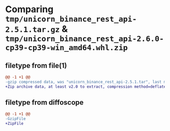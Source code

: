 # Comparing `tmp/unicorn_binance_rest_api-2.5.1.tar.gz` & `tmp/unicorn_binance_rest_api-2.6.0-cp39-cp39-win_amd64.whl.zip`

## filetype from file(1)

```diff
@@ -1 +1 @@
-gzip compressed data, was "unicorn_binance_rest_api-2.5.1.tar", last modified: Tue May 14 16:40:08 2024, max compression
+Zip archive data, at least v2.0 to extract, compression method=deflate
```

## filetype from diffoscope

```diff
@@ -1 +1 @@
-GzipFile
+ZipFile
```

